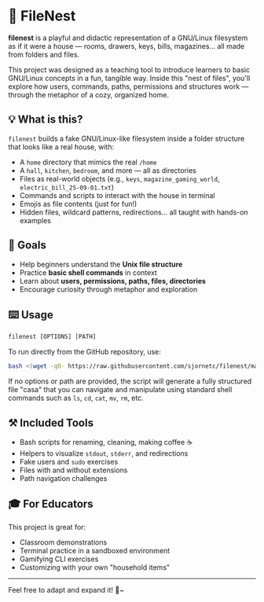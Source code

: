 # 🪺 FileNest

**filenest** is a playful and didactic representation of a GNU/Linux filesystem as if it were a house — rooms, drawers, keys, bills, magazines... all made from folders and files.

This project was designed as a teaching tool to introduce learners to basic GNU/Linux concepts in a fun, tangible way. Inside this "nest of files", you'll explore how users, commands, paths, permissions and structures work — through the metaphor of a cozy, organized home.

## 💡 What is this?

`filenest` builds a fake GNU/Linux-like filesystem inside a folder structure that looks like a real house, with:

- A `home` directory that mimics the real `/home`
- A `hall`, `kitchen`, `bedroom`, and more — all as directories
- Files as real-world objects (e.g., `keys`, `magazine_gaming_world`, `electric_bill_25-09-01.txt`)
- Commands and scripts to interact with the house in terminal
- Emojis as file contents (just for fun!)
- Hidden files, wildcard patterns, redirections... all taught with hands-on examples

## 🎯 Goals

- Help beginners understand the **Unix file structure**
- Practice **basic shell commands** in context
- Learn about **users, permissions, paths, files, directories**
- Encourage curiosity through metaphor and exploration

## ⌨️ Usage

```txt
filenest [OPTIONS] [PATH]
```

To run directly from the GitHub repository, use:

``` bash
bash <(wget -qO- https://raw.githubusercontent.com/sjornetc/filenest/main/run.sh) [OPTIONS] [PATH]
```

If no options or path are provided, the script will generate a fully structured file "casa" that you can navigate and manipulate using standard shell commands such as `ls`, `cd`, `cat`, `mv`, `rm`, etc.

## ⚒️ Included Tools

- Bash scripts for renaming, cleaning, making coffee ☕️
- Helpers to visualize `stdout`, `stderr`, and redirections
- Fake users and `sudo` exercises
- Files with and without extensions
- Path navigation challenges

## 🎓 For Educators

This project is great for:

- Classroom demonstrations
- Terminal practice in a sandboxed environment
- Gamifying CLI exercises
- Customizing with your own "household items"

--------

Feel free to adapt and expand it!
💜~
